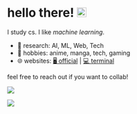 <h1>hello there! <img src="https://media.giphy.com/media/hvRJCLFzcasrR4ia7z/giphy.gif" width="22"> </h1>

I study cs. I like <i>machine learning</i>.

- 🔭 research: AI, ML, Web, Tech
- 🌱 hobbies: anime, manga, tech, gaming
- 🌐 websites: [🖥️ official](https://sanjithkumar.in) | [💻 terminal](https://sanjithkumarcli.vercel.app/) 
<!-- - 🤷‍♂️ [what's cveinnt?](https://wensenwu.com/cveinnt) -->

feel free to reach out if you want to collab!

<!-- <p align="center"> <img src="https://github-readme-stats.vercel.app/api?username=thesanjithkumar&count_private=true&include_all_commits=true&show_icons=true&theme=dracula" alt="cveinnt" /> -->

 <a href="https://github.com/thesanjithkumar"><img width="auto" src="https://github-readme-streak-stats-psi-steel.vercel.app?user=thesanjithkumar&theme=dracula&border_radius=10&date_format=j%20M%5B%20Y%5D&mode=weekly&hide_border=false"/></a> 
 
<img src="https://spotify-github-profile.vercel.app/api/view.svg?uid=c2q7z6kma6je0t2ida3kvqt8e&cover_image=true&theme=default&show_offline=false&background_color=121212&interchange=true" />

